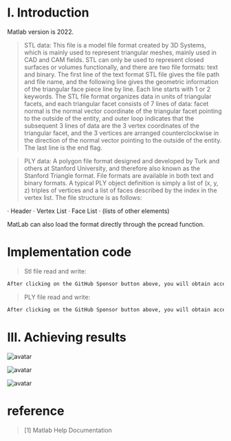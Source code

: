 #  I. Introduction 

Matlab version is 2022. 

>  STL data: This file is a model file format created by 3D Systems, which is mainly used to represent triangular meshes, mainly used in CAD and CAM fields. STL can only be used to represent closed surfaces or volumes functionally, and there are two file formats: text and binary. The first line of the text format STL file gives the file path and file name, and the following line gives the geometric information of the triangular face piece line by line. Each line starts with 1 or 2 keywords. The STL file format organizes data in units of triangular facets, and each triangular facet consists of 7 lines of data: facet normal is the normal vector coordinate of the triangular facet pointing to the outside of the entity, and outer loop indicates that the subsequent 3 lines of data are the 3 vertex coordinates of the triangular facet, and the 3 vertices are arranged counterclockwise in the direction of the normal vector pointing to the outside of the entity. The last line is the end flag. 

>  PLY data: A polygon file format designed and developed by Turk and others at Stanford University, and therefore also known as the Stanford Triangle format. File formats are available in both text and binary formats. A typical PLY object definition is simply a list of (x, y, z) triples of vertices and a list of faces described by the index in the vertex list. The file structure is as follows: 

· Header · Vertex List · Face List · (lists of other elements) 

MatLab can also load the format directly through the pcread function. 

#  Implementation code 

>  Stl file read and write: 

 ```python  
After clicking on the GitHub Sponsor button above, you will obtain access permissions to my private code repository ( https://github.com/slowlon/my_code_bar ) to view this blog code. By searching the code number of this blog, you can find the code you need, code number is: 2024020309574083913
 ```  
>  PLY file read and write: 

 ```python  
After clicking on the GitHub Sponsor button above, you will obtain access permissions to my private code repository ( https://github.com/slowlon/my_code_bar ) to view this blog code. By searching the code number of this blog, you can find the code you need, code number is: 2024020309574083913
 ```  
#  III. Achieving results 

![avatar]( 684f825d4d4740a8aafbc7d1b73f2988.png) 

 ![avatar]( 2d5c8840cb4d400c9cfdb6af31474b0e.png) 

 ![avatar]( f1a1ebb8995246bba3435c93c3dfb7c8.png) 

#  reference 

>  [1] Matlab Help Documentation 

